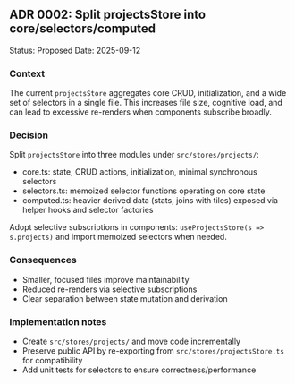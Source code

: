 ## ADR 0002: Split projectsStore into core/selectors/computed

Status: Proposed
Date: 2025-09-12

### Context
The current `projectsStore` aggregates core CRUD, initialization, and a wide set of selectors in a single file. This increases file size, cognitive load, and can lead to excessive re-renders when components subscribe broadly.

### Decision
Split `projectsStore` into three modules under `src/stores/projects/`:
- core.ts: state, CRUD actions, initialization, minimal synchronous selectors
- selectors.ts: memoized selector functions operating on core state
- computed.ts: heavier derived data (stats, joins with tiles) exposed via helper hooks and selector factories

Adopt selective subscriptions in components: `useProjectsStore(s => s.projects)` and import memoized selectors when needed.

### Consequences
- Smaller, focused files improve maintainability
- Reduced re-renders via selective subscriptions
- Clear separation between state mutation and derivation

### Implementation notes
- Create `src/stores/projects/` and move code incrementally
- Preserve public API by re-exporting from `src/stores/projectsStore.ts` for compatibility
- Add unit tests for selectors to ensure correctness/performance


